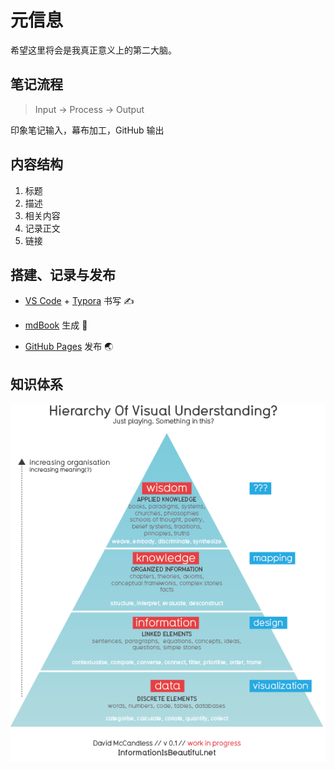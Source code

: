 # 元信息

希望这里将会是我真正意义上的第二大脑。

## 笔记流程

> Input -> Process -> Output

印象笔记输入，幕布加工，GitHub 输出

## 内容结构

1. 标题
2. 描述
3. 相关内容
4. 记录正文
5. 链接

## 搭建、记录与发布

- [VS Code](https://code.visualstudio.com/) + [Typora](https://typora.io/) 书写 ✍️
- [mdBook](https://github.com/rust-lang/mdBook) 生成 🧰

- [GitHub Pages](https://pages.github.com/) 发布 🌏

## 知识体系

![Knowledge Hierachy](./assets/knowledge_hierarchy.png)
